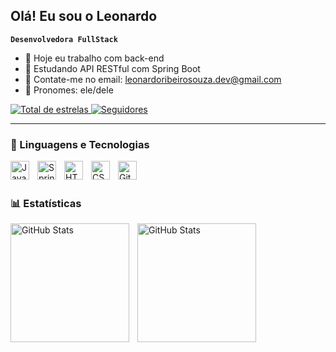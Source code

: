 ## Olá! Eu sou o Leonardo

**`Desenvolvedora FullStack`**

- 🔭 Hoje eu trabalho com back-end
- 🌱 Estudando API RESTful com Spring Boot
- 👯 Contate-me no email: leonardoribeirosouza.dev@gmail.com
- 🤔 Pronomes: ele/dele

<p>
    <a href="https://github.com/LeonardoRibSouza?tab=repositories">
        <img 
            alt="Total de estrelas" 
            title="Total de estrelas GitHub" 
            src="https://custom-icon-badges.demolab.com/github/stars/LeonardoRibSouza?color=55960c&style=for-the-badge&labelColor=488207&logo=star&label=estrelas"
        />
    </a>
    <a href="https://github.com/Larissakich?tab=followers">
        <img 
            alt="Seguidores" 
            title="Me siga no GitHub" 
            src="https://custom-icon-badges.demolab.com/github/followers/LeonardoRibSouza?color=236ad3&labelColor=1155ba&style=for-the-badge&logo=github&label=Seguidores&logoColor=white"
        />
    </a>
</p>

---

### 🤖 Linguagens e Tecnologias

<img 
    align="left" 
    alt="Java" 
    title="Java"
    width="30px" 
    style="padding-right: 10px;" 
  src="https://cdn.jsdelivr.net/gh/devicons/devicon@latest/icons/java/java-original.svg"
  />
<img
    align="left" 
    alt="Spring Boot" 
    title="Spring Boot"
    width="30px" 
    style="padding-right: 10px;" 
    src="https://cdn.jsdelivr.net/gh/devicons/devicon@latest/icons/spring/spring-original.svg"
/>
<img 
    align="left" 
    alt="HTML"
    title="HTML" 
    width="30px" 
    style="padding-right: 10px;" 
    src="https://cdn.jsdelivr.net/gh/devicons/devicon@latest/icons/html5/html5-original.svg" 
/>
<img 
    align="left" 
    alt="CSS" 
    title="CSS"
    width="30px" 
    style="padding-right: 10px;" 
    src="https://cdn.jsdelivr.net/gh/devicons/devicon@latest/icons/css3/css3-original.svg" 
/>
<img 
    align="left" 
    alt="Git" 
    title="Git"
    width="30px" 
    style="padding-right: 10px;" 
    src="https://cdn.jsdelivr.net/gh/devicons/devicon@latest/icons/git/git-original.svg" 
/>

<br/>
<br/>

### 📊 Estatísticas

<img 
    align="left" 
    alt="GitHub Stats" 
    height="190px" 
    style="padding-right: 10px;" 
    src="https://github-readme-stats.vercel.app/api?username=LeonardoRibSouza&show_icons=true&theme=merko&locale=pt-br" 
/>
<img 
    align="left" 
    alt="GitHub Stats" 
    height="190px" 
    style="padding-right: 10px;" 
    src="https://github-readme-stats.vercel.app/api/top-langs/?username=LeonardoRibSouza&theme=merko&layout=compact&custom_title=Tecnologias&langs_count=4" 
/>

